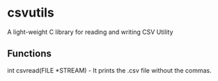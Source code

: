 # csvutils
A light-weight C library for reading and writing CSV Utility
## Functions
 int csvread(FILE *STREAM) - It prints the .csv file without the commas.
